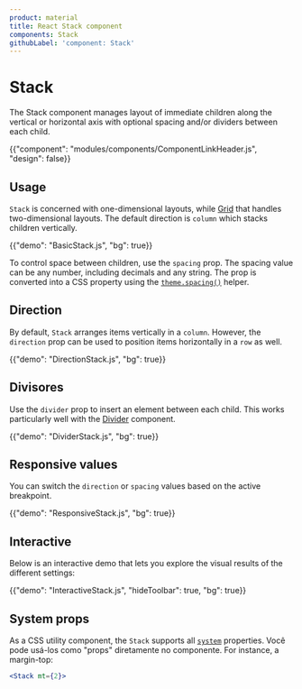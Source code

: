 ```yaml
---
product: material
title: React Stack component
components: Stack
githubLabel: 'component: Stack'
---
```


# Stack

<p class="description">The Stack component manages layout of immediate children along the vertical or horizontal axis with optional spacing and/or dividers between each child.</p>

{{"component": "modules/components/ComponentLinkHeader.js", "design": false}}

## Usage

`Stack` is concerned with one-dimensional layouts, while [Grid](/material/components/grid/) that handles two-dimensional layouts. The default direction is `column` which stacks children vertically.

{{"demo": "BasicStack.js", "bg": true}}

To control space between children, use the `spacing` prop. The spacing value can be any number, including decimals and any string. The prop is converted into a CSS property using the [`theme.spacing()`](/material/customization/spacing/) helper.

## Direction

By default, `Stack` arranges items vertically in a `column`. However, the `direction` prop can be used to position items horizontally in a `row` as well.

{{"demo": "DirectionStack.js", "bg": true}}

## Divisores

Use the `divider` prop to insert an element between each child. This works particularly well with the [Divider](/material/components/dividers/) component.

{{"demo": "DividerStack.js", "bg": true}}

## Responsive values

You can switch the `direction` or `spacing` values based on the active breakpoint.

{{"demo": "ResponsiveStack.js", "bg": true}}

## Interactive

Below is an interactive demo that lets you explore the visual results of the different settings:

{{"demo": "InteractiveStack.js", "hideToolbar": true, "bg": true}}

## System props

As a CSS utility component, the `Stack` supports all [`system`](/system/properties/) properties. Você pode usá-los como "props" diretamente no componente. For instance, a margin-top:

```jsx
<Stack mt={2}>
```
